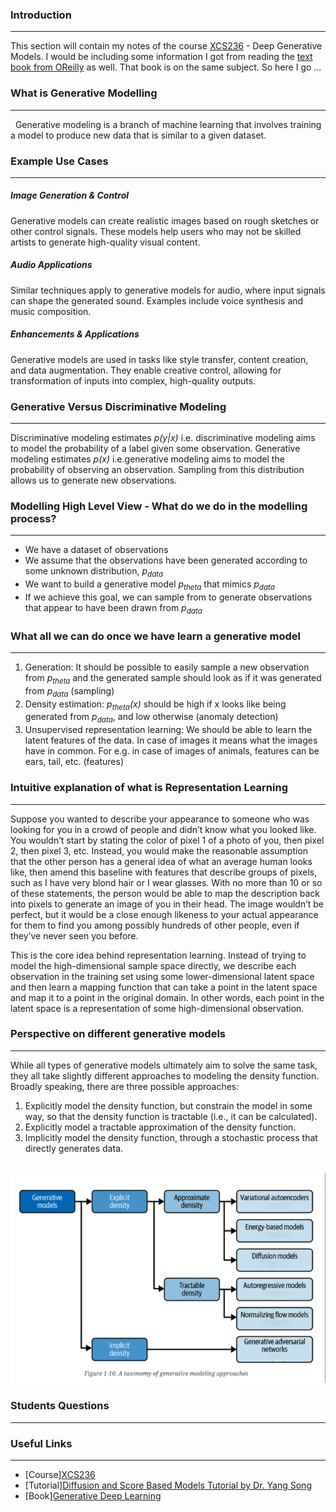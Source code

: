 ### Introduction 
---
This section will contain my notes of the course [XCS236](https://online.stanford.edu/courses/xcs236-deep-generative-models) - Deep Generative Models. I would be including some information I got from reading the [text book from OReilly](https://learning.oreilly.com/library/view/generative-deep-learning/9781098134174) as well. That book is on the same subject. So here I go ...

### What is Generative Modelling 
---
 
Generative modeling is a branch of machine learning that involves training a model to produce new data that is similar to a given dataset.

### Example Use Cases 
---

##### Image Generation & Control
Generative models can create realistic images based on rough sketches or other control signals.
These models help users who may not be skilled artists to generate high-quality visual content.

##### Audio Applications
Similar techniques apply to generative models for audio, where input signals can shape the generated sound.
Examples include voice synthesis and music composition.

##### Enhancements & Applications
Generative models are used in tasks like style transfer, content creation, and data augmentation.
They enable creative control, allowing for transformation of inputs into complex, high-quality outputs.

### Generative Versus Discriminative Modeling
---
Discriminative modeling estimates *p(y|x)* i.e. discriminative modeling aims to model the probability of a label given some observation. Generative modeling estimates *p(x)* i.e.generative modeling aims to model the probability of observing an observation. Sampling from this distribution allows us to generate new observations.

### Modelling High Level View - What do we do in the modelling process?
---
- We have a dataset of observations 
- We assume that the observations have been generated according to some unknown distribution, *p<sub>data</sub>*
- We want to build a generative model *p<sub>theta</sub>*
 that mimics *p<sub>data</sub>*
- If we achieve this goal, we can sample from 
 to generate observations that appear to have been drawn from *p<sub>data</sub>*


### What all we can do once we have learn a generative model 
---
1. Generation: It should be possible to easily sample a new observation from *p<sub>theta</sub>* and the generated sample should look as if it was generated from *p<sub>data</sub>* (sampling)
2. Density estimation: *p<sub>theta</sub>(x)* should be high if x looks like being generated from *p<sub>data</sub>*, and low otherwise (anomaly detection)
3. Unsupervised representation learning: We should be able to learn the latent features of the data. In case of images it means what the images have in common. For e.g. in case of images of animals, features can be ears, tail, etc. (features)


### Intuitive explanation of what is Representation Learning
---
Suppose you wanted to describe your appearance to someone who was looking for you in a crowd of people and didn’t know what you looked like. You wouldn’t start by stating the color of pixel 1 of a photo of you, then pixel 2, then pixel 3, etc. Instead, you would make the reasonable assumption that the other person has a general idea of what an average human looks like, then amend this baseline with features that describe groups of pixels, such as I have very blond hair or I wear glasses. With no more than 10 or so of these statements, the person would be able to map the description back into pixels to generate an image of you in their head. The image wouldn’t be perfect, but it would be a close enough likeness to your actual appearance for them to find you among possibly hundreds of other people, even if they’ve never seen you before.

This is the core idea behind representation learning. Instead of trying to model the high-dimensional sample space directly, we describe each observation in the training set using some lower-dimensional latent space and then learn a mapping function that can take a point in the latent space and map it to a point in the original domain. In other words, each point in the latent space is a representation of some high-dimensional observation.

### Perspective on different generative models 
---
While all types of generative models ultimately aim to solve the same task, they all take slightly different approaches to modeling the density function. Broadly speaking, there are three possible approaches:

1. Explicitly model the density function, but constrain the model in some way, so that the density function is tractable (i.e., it can be calculated).
2. Explicitly model a tractable approximation of the density function.
3. Implicitly model the density function, through a stochastic process that directly generates data.

 ![Taxonomy of generative modelling approaches](./images/taxonomy_of_generative_modelling_approaches.png)

### Students Questions 
---

### Useful Links 
---
- [Course][XCS236](https://online.stanford.edu/courses/xcs236-deep-generative-models)
- [Tutorial][Diffusion and Score Based Models Tutorial by Dr. Yang Song](https://www.youtube.com/watch?v=wMmqCMwuM2Q)
- [Book][Generative Deep Learning](https://learning.oreilly.com/library/view/generative-deep-learning/9781098134174)






